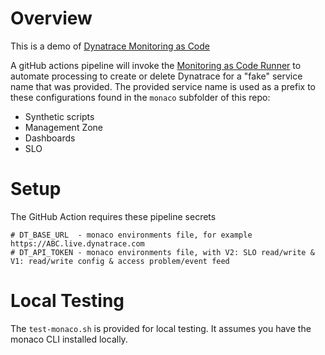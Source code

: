 # Overview

This is a demo of [Dynatrace Monitoring as Code](https://github.com/dynatrace-oss/dynatrace-monitoring-as-code)

A gitHub actions pipeline will invoke the [Monitoring as Code Runner](https://github.com/dynatrace-ace/monaco-runner) to automate processing to create or delete Dynatrace for a "fake" service name that was provided.  The provided service name is used as a prefix to these configurations found in the `monaco` subfolder of this repo:

* Synthetic scripts
* Management Zone
* Dashboards
* SLO

# Setup

The GitHub Action requires these pipeline secrets

```
# DT_BASE_URL  - monaco environments file, for example https://ABC.live.dynatrace.com
# DT_API_TOKEN - monaco environments file, with V2: SLO read/write & V1: read/write config & access problem/event feed
```

# Local Testing

The `test-monaco.sh` is provided for local testing. It assumes you have the monaco CLI installed locally.